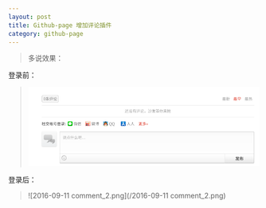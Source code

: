 ```yaml
---
layout: post
title: Github-page 增加评论插件
category: github-page
---
```


>多说效果：

登录前：

>![2016-09-11-comment_1.png](/2016-09-11-comment_1.png)

登录后：

>![2016-09-11 comment_2.png](/2016-09-11 comment_2.png)
